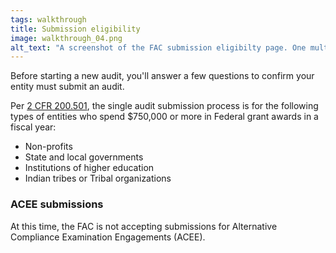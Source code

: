 ```yaml
---
tags: walkthrough
title: Submission eligibility
image: walkthrough_04.png
alt_text: "A screenshot of the FAC submission eligibilty page. One multiple choice question and three true or false questions ask if an entity meets the single audit criteria."
---
```


Before starting a new audit, you'll answer a few questions to confirm your entity must submit an audit.

Per [2 CFR 200.501](https://www.ecfr.gov/current/title-2/section-200.501), the single audit submission process is for the following types of entities who spend $750,000 or more in Federal grant awards in a fiscal year:
* Non-profits
* State and local governments
* Institutions of higher education
* Indian tribes or Tribal organizations

### ACEE submissions

At this time, the FAC is not accepting submissions for Alternative Compliance Examination Engagements (ACEE).